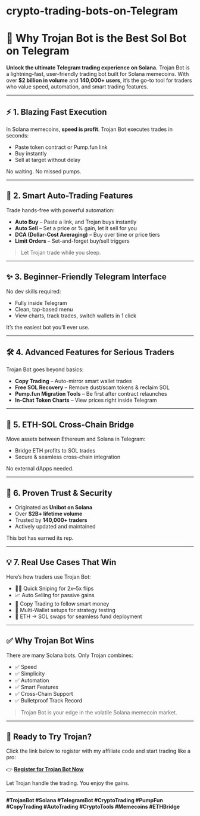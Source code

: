 # crypto-trading-bots-on-Telegram
# 🚀 Why Trojan Bot is the Best Sol Bot on Telegram

**Unlock the ultimate Telegram trading experience on Solana.** Trojan Bot is a lightning-fast, user-friendly trading bot built for Solana memecoins. With over **\$2 billion in volume** and **140,000+ users**, it’s the go-to tool for traders who value speed, automation, and smart trading features.

---

## ⚡ 1. Blazing Fast Execution

In Solana memecoins, **speed is profit**. Trojan Bot executes trades in seconds:

* Paste token contract or Pump.fun link
* Buy instantly
* Sell at target without delay

No waiting. No missed pumps.

---

## 🧠 2. Smart Auto-Trading Features

Trade hands-free with powerful automation:

* **Auto Buy** – Paste a link, and Trojan buys instantly
* **Auto Sell** – Set a price or % gain, let it sell for you
* **DCA (Dollar-Cost Averaging)** – Buy over time or price tiers
* **Limit Orders** – Set-and-forget buy/sell triggers

> Let Trojan trade while you sleep.

---

## ✨ 3. Beginner-Friendly Telegram Interface

No dev skills required:

* Fully inside Telegram
* Clean, tap-based menu
* View charts, track trades, switch wallets in 1 click

It’s the easiest bot you’ll ever use.

---

## 🛠️ 4. Advanced Features for Serious Traders

Trojan Bot goes beyond basics:

* **Copy Trading** – Auto-mirror smart wallet trades
* **Free SOL Recovery** – Remove dust/scam tokens & reclaim SOL
* **Pump.fun Migration Tools** – Be first after contract relaunches
* **In-Chat Token Charts** – View prices right inside Telegram

---

## 🔁 5. ETH-SOL Cross-Chain Bridge

Move assets between Ethereum and Solana in Telegram:

* Bridge ETH profits to SOL trades
* Secure & seamless cross-chain integration

No external dApps needed.

---

## 🔐 6. Proven Trust & Security

* Originated as **Unibot on Solana**
* Over **\$2B+ lifetime volume**
* Trusted by **140,000+ traders**
* Actively updated and maintained

This bot has earned its rep.

---

## 💡 7. Real Use Cases That Win

Here’s how traders use Trojan Bot:

* 🕵️‍♂️ Quick Sniping for 2x–5x flips
* 📈 Auto Selling for passive gains
* 🧠 Copy Trading to follow smart money
* 🧳 Multi-Wallet setups for strategy testing
* 🔁 ETH → SOL swaps for seamless fund deployment

---

## ✅ Why Trojan Bot Wins

There are many Solana bots. Only Trojan combines:

* ✅ Speed
* ✅ Simplicity
* ✅ Automation
* ✅ Smart Features
* ✅ Cross-Chain Support
* ✅ Bulletproof Track Record

> Trojan Bot is your edge in the volatile Solana memecoin market.

---

## 🔗 Ready to Try Trojan?

Click the link below to register with my affiliate code and start trading like a pro:

👉 **[Register for Trojan Bot Now]((https://t.me/solana_trojanbot?start=r-justmek121))**

Let Trojan handle the trading. You enjoy the gains.

---

**#TrojanBot #Solana #TelegramBot #CryptoTrading #PumpFun #CopyTrading #AutoTrading #CryptoTools #Memecoins #ETHBridge**

